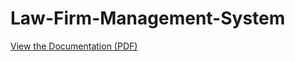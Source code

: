 # Law-Firm-Management-System
[View the Documentation (PDF)](docs/i21-2487_i21-0601_FinalReport.pdf)
